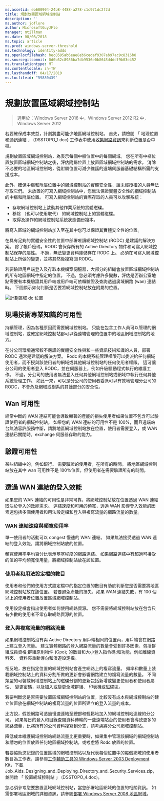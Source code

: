 ```yaml
---
ms.assetid: eb600904-24b8-4488-a278-c1c971dc2f2d
title: 規劃放置區域網域控制站
description: ''
ms.author: joflore
author: MicrosoftGuyJFlo
manager: mtillman
ms.date: 08/08/2018
ms.topic: article
ms.prod: windows-server-threshold
ms.technology: identity-adds
ms.openlocfilehash: bec8595ab6eae8eb6cedaf9307ab97ac9c8316b8
ms.sourcegitcommit: 0d0b32c8986ba7db9536e0b8648d4ddf9b03e452
ms.translationtype: MT
ms.contentlocale: zh-TW
ms.lasthandoff: 04/17/2019
ms.locfileid: "59880439"
---
```

# <a name="planning-regional-domain-controller-placement"></a>規劃放置區域網域控制站

>適用於：Windows Server 2016 中，Windows Server 2012 R2 中，Windows Server 2012

若要確保成本效益，計劃將盡可能少地區網域控制站。 首先，請檢閱 「 地理位置和通訊連結 」 (DSSTOPO_1.doc) 工作表中使用[收集網路資訊](../../ad-ds/plan/Collecting-Network-Information.md)來判斷位置是否中樞。  
  
規劃放置區域網域控制站，為表示每個中樞位置中的每個網域。 您在所有中樞位置放置區域網域控制站之後，評估附屬位置上放置區域網域控制站的需求。 消除不必要的地區網域控制站，從附屬位置可減少維護的遠端伺服器基礎結構所需的支援成本。  
  
此外，確保中樞和附屬位置中的網域控制站的實體安全性，讓未經授權的人員無法存取它們。 未放置的可寫入網域控制站中，您無法保證實體安全性的網域控制站的中樞和附屬位置。 可寫入網域控制站的實際存取的人員可以攻擊系統：  
  
- 存取網域控制站上啟動其他作業系統的實體磁碟。  
- 移除 （也可以使用取代） 的網域控制站上的實體磁碟。  
- 取得及操作的網域控制站系統狀態備份複本。  
  
將寫入區域的網域控制站加入至在其中您可以保證其實體安全性的位置。  
  
在具有足夠的實體安全性的位置中部署唯讀網域控制站 (RODC) 是建議的解決方案。 除了帳戶密碼，RODC 會保存所有的 Active Directory 物件和可寫入網域控制站保存的屬性。 不過，無法變更資料庫儲存在 RODC 上。 必須在可寫入網域控制站上所做的變更，並將其然後複寫回 RODC。  
  
若要驗證用戶端登入及存取本機檔案伺服器，大部分的組織會放置區域網域控制站的所有地區網域中指定的位置。 不過，您必須考慮許多變數，評估是否辦公室地點需要有本機驗證其用戶端或用戶端可依賴驗證及查詢透過廣域網路 (wan) 連結時。 下圖顯示如何判斷是否要將網域控制站放在附屬的位置。  
  
![計劃區域 dc 位置](media/Planning-Regional-Domain-Controller-Placement/49892c8c-2c99-4aab-92ba-808dbc8048e2.gif)  
  
## <a name="onsite-technical-expertise-availability"></a>現場技術專業知識的可用性

持續管理，因為各種原因而需要網域控制站。 只能在包含工作人員可以管理的網域控制站，或確定網域控制站都可以從遠端管理的位置中的地區網域控制站的地方。  
  
在分公司環境通常較不嚴謹的實體安全性與和一些資訊技術知識的人員，部署 RODC 通常是建議的解決方案。 Rodc 的本機系統管理權限可以委派給任何網域使用者，而不授與該使用者的網域或其他網域控制站的任何使用者權限。 這可讓分公司的使用者登入 RODC，並在伺服器上，例如升級驅動程式執行的維護工作。 不過，分公司的使用者無法登入任何其他網域控制站或網域中執行任何其他系統管理工作。 如此一來，可以是分公司的使用者委派可以有效地管理分公司的 RODC，不會危及網域或樹系的其餘部分的安全性。  
  
## <a name="wan-link-availability"></a>Wan 可用性

經常中斷的 WAN 連結可能會導致顯著的產能的損失使用者如果位置不包含可以驗證使用者的網域控制站。 如果您的 WAN 連結的可用性不是 100%，而且遠端站台無法容許服務中斷，請將地區網域控制站放在位置，使用者需要登入，或 WAN 連結已關閉時，exchange 伺服器存取的能力。  
  
## <a name="authentication-availability"></a>驗證可用性

某些組織中的，例如銀行、 需要驗證的使用者，在所有的時間。 將地區網域控制站放在其中 wan 可用性不是 100%位置，但使用者在需要驗證所有的時間。  
  
## <a name="logon-performance-over-wan-links"></a>透過 WAN 連結的登入效能

如果您的 WAN 連結的可用性是非常可靠，將網域控制站放在位置透過 WAN 連結取決於登入的效能需求。 連結速度和可用的頻寬，透過 WAN 影響登入效能的因素還包括多個使用者和用法設定檔和登入與複寫流量的網路流量的數量。  
  
### <a name="wan-link-speed-and-bandwidth-utilization"></a>WAN 連結速度與頻寬使用率

單一使用者的活動可以 congest 慢速的 WAN 連結。 如果無法接受透過 WAN 連結的登入效能，請將網域控制站放的位置。  
  
頻寬使用率平均百分比表示壅塞程度的網路連結。 如果網路連結中有超過可接受的值的平均頻寬使用量，將網域控制站放在該位置。  
  
### <a name="number-of-users-and-usage-profiles"></a>使用者和用法設定檔的數目

使用者和他們的使用方式設定檔中的指定位置的數目有助於判斷您是否需要將地區網域控制站放在該位置。 若要避免產能的損失，如果 WAN 連結失敗，有 100 個以上的使用者位置放置區域網域控制站。  
  
使用設定檔會指出使用者如何使用網路資源。 您不需要將網域控制站放在包含只有少數的使用者不常存取網路資源的位置。  
  
### <a name="logon-network-traffic-vs-replication-traffic"></a>登入與複寫流量的網路流量

如果網域控制站沒有與 Active Directory 用戶端相同的位置內，用戶端會在網路上建立登入流量。 建立實體網路的登入網路流量的數量會受到許多因素，包括群組成員資格;群組原則物件 (Gpo); 的數目和大小登入指令碼;和功能，例如離線資料夾、 資料夾重新導向和漫遊設定檔。  
  
相反地，放在指定位置的網域控制站會產生網路上的複寫流量。 頻率和數量上裝載網域控制站上的資料分割所做的更新會影響網路建立的複寫流量的數量。 不同類型的可裝載網域控制站上的磁碟分割的更新包括新增或變更使用者和使用者屬性、 變更密碼，以及加入或變更全域群組、 印表機或磁碟區。  
  
若要判斷您是否需要放置區域網域控制站的位置，比較沒有成本與網域控制站的建立位置放在網域控制站的複寫流量的位置所建立的登入流量的成本。  
  
比方說，假設網路可透過慢速連結至總部和輕鬆地加入的網域控制站連線的分公司。 如果每日的登入和目錄查閱資料傳輸的一些遠端站台的使用者會導致更多的網路流量，比將所有的公司資料複寫到分支，請考慮將分公司網域控制站。  
  
降低成本維護網域控制站網路流量比更重要時，如果集中管理該網域的網域控制站和請勿的位置放置任何地區網域控制站，或考慮將 Rodc 放置的位置。  
  
若要協助您記錄的位置區域的網域控制站以及代表每個位置中的每個網域的使用者數目為工作表，請參閱[工作輔助工具的 Windows Server 2003 Deployment Kit](https://go.microsoft.com/fwlink/?LinkID=102558)，下載 Job_Aids_Designing_and_Deploying_Directory_and_Security_Services.zip，並開啟 「 設置網域控制站 」 (DSSTOPO_4.doc)。  
  
您必須參考您要放置區域網域控制站，當您部署地區網域的位置的相關資訊。 如需部署地區網域的詳細資訊，請參閱[部署 Windows Server 2008 地區網域](https://technet.microsoft.com/library/cc755118.aspx)。  
